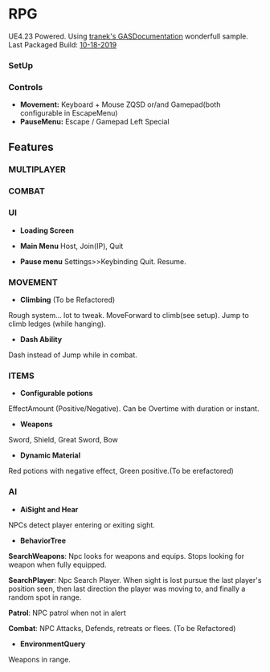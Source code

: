# RPG
UE4.23 Powered.
Using [tranek's GASDocumentation](https://github.com/tranek/GASDocumentation) wonderfull sample.
Last Packaged Build: [10-18-2019](https://drive.google.com/open?id=1wcwdqTeEzCA4OQhCb-Ur9XYWQhIihlfW)

### SetUp


### Controls
+ **Movement:** Keyboard + Mouse ZQSD or/and Gamepad(both configurable in EscapeMenu)
+ **PauseMenu:** Escape / Gamepad Left Special

## Features

### MULTIPLAYER

### COMBAT

### UI

+ **Loading Screen**

+ **Main Menu**
Host, Join(IP), Quit

+ **Pause menu**
Settings>>Keybinding 
Quit.
Resume.

### MOVEMENT

+ **Climbing** (To be Refactored)

Rough system... lot to tweak.
MoveForward to climb(see setup).
Jump to climb ledges (while hanging).

+ **Dash Ability**

Dash instead of Jump while in combat.

### ITEMS

+ **Configurable potions**

EffectAmount (Positive/Negative).
Can be Overtime with duration or instant.

+ **Weapons**

Sword, Shield, Great Sword, Bow

+ **Dynamic Material**

Red potions with negative effect, Green positive.(To be erefactored)

### AI

+ **AiSight and Hear**

NPCs detect player entering or exiting sight.

+ **BehaviorTree**

**SearchWeapons**: Npc looks for weapons and equips.
Stops looking for weapon when fully equipped.

**SearchPlayer**: Npc Search Player.
When sight is lost pursue the last player's position seen,
then last direction the player was moving to, and finally a random spot in range.

**Patrol**: NPC patrol when not in alert

**Combat**: NPC Attacks, Defends, retreats or flees. (To be Refactored)

+ **EnvironmentQuery**

Weapons in range.

